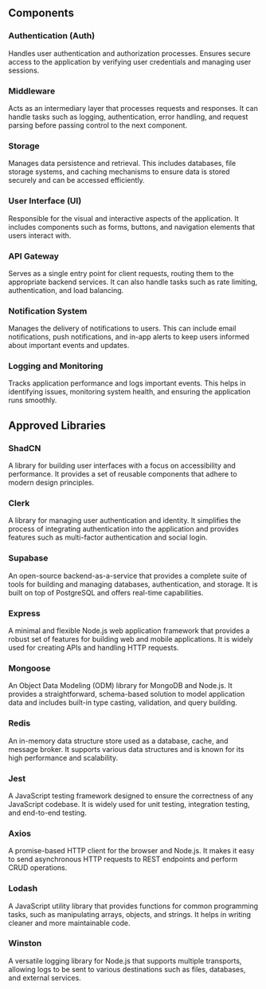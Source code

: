 ## Components

### Authentication (Auth)
Handles user authentication and authorization processes. Ensures secure access to the application by verifying user credentials and managing user sessions.

### Middleware
Acts as an intermediary layer that processes requests and responses. It can handle tasks such as logging, authentication, error handling, and request parsing before passing control to the next component.

### Storage
Manages data persistence and retrieval. This includes databases, file storage systems, and caching mechanisms to ensure data is stored securely and can be accessed efficiently.

### User Interface (UI)
Responsible for the visual and interactive aspects of the application. It includes components such as forms, buttons, and navigation elements that users interact with.

### API Gateway
Serves as a single entry point for client requests, routing them to the appropriate backend services. It can also handle tasks such as rate limiting, authentication, and load balancing.

### Notification System
Manages the delivery of notifications to users. This can include email notifications, push notifications, and in-app alerts to keep users informed about important events and updates.

### Logging and Monitoring
Tracks application performance and logs important events. This helps in identifying issues, monitoring system health, and ensuring the application runs smoothly.

## Approved Libraries

### ShadCN
A library for building user interfaces with a focus on accessibility and performance. It provides a set of reusable components that adhere to modern design principles.

### Clerk
A library for managing user authentication and identity. It simplifies the process of integrating authentication into the application and provides features such as multi-factor authentication and social login.

### Supabase
An open-source backend-as-a-service that provides a complete suite of tools for building and managing databases, authentication, and storage. It is built on top of PostgreSQL and offers real-time capabilities.

### Express
A minimal and flexible Node.js web application framework that provides a robust set of features for building web and mobile applications. It is widely used for creating APIs and handling HTTP requests.

### Mongoose
An Object Data Modeling (ODM) library for MongoDB and Node.js. It provides a straightforward, schema-based solution to model application data and includes built-in type casting, validation, and query building.

### Redis
An in-memory data structure store used as a database, cache, and message broker. It supports various data structures and is known for its high performance and scalability.

### Jest
A JavaScript testing framework designed to ensure the correctness of any JavaScript codebase. It is widely used for unit testing, integration testing, and end-to-end testing.

### Axios
A promise-based HTTP client for the browser and Node.js. It makes it easy to send asynchronous HTTP requests to REST endpoints and perform CRUD operations.

### Lodash
A JavaScript utility library that provides functions for common programming tasks, such as manipulating arrays, objects, and strings. It helps in writing cleaner and more maintainable code.

### Winston
A versatile logging library for Node.js that supports multiple transports, allowing logs to be sent to various destinations such as files, databases, and external services.